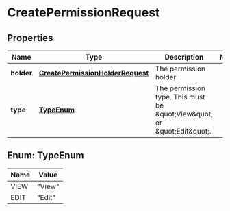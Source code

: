 

# CreatePermissionRequest


## Properties

| Name | Type | Description | Notes |
|------------ | ------------- | ------------- | -------------|
|**holder** | [**CreatePermissionHolderRequest**](CreatePermissionHolderRequest.md) | The permission holder. |  |
|**type** | [**TypeEnum**](#TypeEnum) | The permission type. This must be \&quot;View\&quot; or \&quot;Edit\&quot;. |  |



## Enum: TypeEnum

| Name | Value |
|---- | -----|
| VIEW | &quot;View&quot; |
| EDIT | &quot;Edit&quot; |



